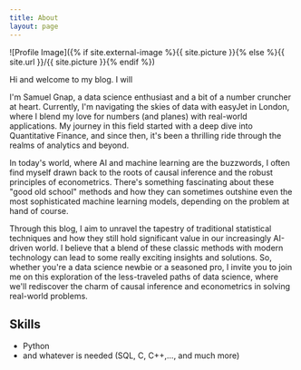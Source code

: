 ```yaml
---
title: About
layout: page
---
```

![Profile Image]({% if site.external-image %}{{ site.picture }}{% else %}{{ site.url }}/{{ site.picture }}{% endif %})

<p>Hi and welcome to my blog. I will </p>

<p> I'm Samuel Gnap, a data science enthusiast and a bit of a number cruncher at heart. 
	Currently, I'm navigating the skies of data with easyJet in London, where I blend my love for numbers (and planes) 
	with real-world applications. My journey in this field started with a deep dive into 
	Quantitative Finance, and since then, it's been a thrilling ride through the realms of analytics and beyond.</p>

 <p>
	 In today's world, where AI and machine learning are the buzzwords, I often find myself drawn back 
	 to the roots of causal inference and the robust principles of econometrics. There's something fascinating 
	 about these "good old school" methods and how they can sometimes outshine even the most 
	 sophisticated machine learning models, depending on the problem at hand of course.
 </p>

 <p>
	 Through this blog, I aim to unravel the tapestry of traditional statistical techniques and how 
	 they still hold significant value in our increasingly AI-driven world. I believe that a blend of 
	 these classic methods with modern technology can lead to some really exciting insights and solutions. 
	 So, whether you're a data science newbie or a seasoned pro, I invite you to join me on this exploration 
	 of the less-traveled paths of data science, where we'll rediscover the charm of causal inference 
	 and econometrics in solving real-world problems.
 </p>

<h2>Skills</h2>

<ul class="skill-list">
	<li>Python</li>
	<li>and whatever is needed (SQL, C, C++,..., and much more)</li>
</ul>
